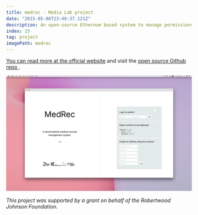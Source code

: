 ```yaml
---
title: medrec - Media Lab project
date: "2015-05-06T23:46:37.121Z"
description: An open-source Ethereum based system to manage permissions to medical records using a blockchain.
index: 25
tag: project
imagePath: medrec
---
```





<a href="https://medrec.media.mit.edu/" target="_blank">You can read more at the official website</a> and visit the <a href="https://github.com/mitmedialab/medrec" target="_blank">open source Github repo </a>.


![altcaption](1.png)


*This project was supported by a grant on behalf of the Robertwood Johnson Foundation.*
